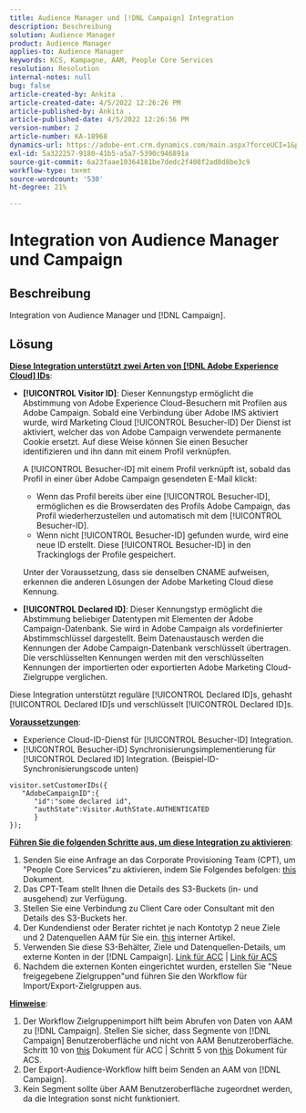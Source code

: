 ```yaml
---
title: Audience Manager und [!DNL Campaign] Integration
description: Beschreibung
solution: Audience Manager
product: Audience Manager
applies-to: Audience Manager
keywords: KCS, Kampagne, AAM, People Core Services
resolution: Resolution
internal-notes: null
bug: false
article-created-by: Ankita .
article-created-date: 4/5/2022 12:26:26 PM
article-published-by: Ankita .
article-published-date: 4/5/2022 12:26:56 PM
version-number: 2
article-number: KA-18968
dynamics-url: https://adobe-ent.crm.dynamics.com/main.aspx?forceUCI=1&pagetype=entityrecord&etn=knowledgearticle&id=487bc498-dbb4-ec11-983f-000d3a5d0e57
exl-id: 5a322257-9180-41b5-a5a7-5390c946891a
source-git-commit: 6a23faae10364181be7dedc2f408f2ad8d8be3c9
workflow-type: tm+mt
source-wordcount: '530'
ht-degree: 21%

---
```


# Integration von Audience Manager und Campaign

## Beschreibung

Integration von Audience Manager und [!DNL Campaign].

## Lösung




<u><b>Diese Integration unterstützt zwei Arten von [!DNL Adobe Experience Cloud] IDs</b></u>:

- <b>[!UICONTROL Visitor ID]</b>: Dieser Kennungstyp ermöglicht die Abstimmung von Adobe Experience Cloud-Besuchern mit Profilen aus Adobe Campaign. Sobald eine Verbindung über Adobe IMS aktiviert wurde, wird Marketing Cloud [!UICONTROL Besucher-ID] Der Dienst ist aktiviert, welcher das von Adobe Campaign verwendete permanente Cookie ersetzt. Auf diese Weise können Sie einen Besucher identifizieren und ihn dann mit einem Profil verknüpfen.



   A [!UICONTROL Besucher-ID] mit einem Profil verknüpft ist, sobald das Profil in einer über Adobe Campaign gesendeten E-Mail klickt:

   - Wenn das Profil bereits über eine [!UICONTROL Besucher-ID], ermöglichen es die Browserdaten des Profils Adobe Campaign, das Profil wiederherzustellen und automatisch mit dem [!UICONTROL Besucher-ID].
   - Wenn nicht [!UICONTROL Besucher-ID] gefunden wurde, wird eine neue ID erstellt. Diese [!UICONTROL Besucher-ID] in den Trackinglogs der Profile gespeichert.

   Unter der Voraussetzung, dass sie denselben CNAME aufweisen, erkennen die anderen Lösungen der Adobe Marketing Cloud diese Kennung.
- <b>[!UICONTROL Declared ID]</b>: Dieser Kennungstyp ermöglicht die Abstimmung beliebiger Datentypen mit Elementen der Adobe Campaign-Datenbank. Sie wird in Adobe Campaign als vordefinierter Abstimmschlüssel dargestellt. Beim Datenaustausch werden die Kennungen der Adobe Campaign-Datenbank verschlüsselt übertragen. Die verschlüsselten Kennungen werden mit den verschlüsselten Kennungen der importierten oder exportierten Adobe Marketing Cloud-Zielgruppe verglichen.


Diese Integration unterstützt reguläre [!UICONTROL Declared ID]s, gehasht [!UICONTROL Declared ID]s und verschlüsselt [!UICONTROL Declared ID]s.

<u><b>Voraussetzungen</b></u>:

- Experience Cloud-ID-Dienst für [!UICONTROL Besucher-ID] Integration.
- [!UICONTROL Besucher-ID] Synchronisierungsimplementierung für [!UICONTROL Declared ID] Integration. (Beispiel-ID-Synchronisierungscode unten)

```
visitor.setCustomerIDs({
   "AdobeCampaignID":{
      "id":"some declared id",
      "authState":Visitor.AuthState.AUTHENTICATED
      }
});
```


<u><b>Führen Sie die folgenden Schritte aus, um diese Integration zu aktivieren</b></u>:

1. Senden Sie eine Anfrage an das Corporate Provisioning Team (CPT), um &quot;People Core Services&quot;zu aktivieren, indem Sie Folgendes befolgen: [this](https://adobe-ent.crm.dynamics.com/main.aspx?appid=c8f3a4cd-a068-e911-a957-000d3a34e00b&amp;amp;pagetype=entityrecord&amp;amp;etn=knowledgearticle&amp;amp;id=d2a266a4-b3a9-ec11-983f-000d3a349e63) Dokument.
2. Das CPT-Team stellt Ihnen die Details des S3-Buckets (in- und ausgehend) zur Verfügung.
3. Stellen Sie eine Verbindung zu Client Care oder Consultant mit den Details des S3-Buckets her.
4. Der Kundendienst oder Berater richtet je nach Kontotyp 2 neue Ziele und 2 Datenquellen AAM für Sie ein. [this](https://wiki.corp.adobe.com/pages/viewpage.action?pageId=1061261145) interner Artikel.
5. Verwenden Sie diese S3-Behälter, Ziele und Datenquellen-Details, um externe Konten in der [!DNL Campaign]. [Link für ACC](https://experienceleague.adobe.com/docs/experience-cloud-kcs/kbarticles/KA-16470.html?lang=es-ES) | [Link für ACS](https://experienceleague.adobe.com/docs/campaign-standard/using/integrating-with-adobe-cloud/working-with-campaign-and-audience-manager-or-people-core-service/sharing-audiences-with-audience-manager-or-people-core-service.html?lang=en)
6. Nachdem die externen Konten eingerichtet wurden, erstellen Sie &quot;Neue freigegebene Zielgruppen&quot;und führen Sie den Workflow für Import/Export-Zielgruppen aus.


<u><b>Hinweise</b></u>:

1. Der Workflow Zielgruppenimport hilft beim Abrufen von Daten von AAM zu [!DNL Campaign]. Stellen Sie sicher, dass Segmente von [!DNL Campaign] Benutzeroberfläche und nicht von AAM Benutzeroberfläche. Schritt 10 von [this](https://experienceleague.adobe.com/docs/experience-cloud-kcs/kbarticles/KA-16470.html?lang=es-ES) Dokument für ACC | Schritt 5 von [this](https://experienceleague.adobe.com/docs/campaign-standard/using/integrating-with-adobe-cloud/working-with-campaign-and-audience-manager-or-people-core-service/sharing-audiences-with-audience-manager-or-people-core-service.html?lang=en) Dokument für ACS.
2. Der Export-Audience-Workflow hilft beim Senden an AAM von [!DNL Campaign].
3. Kein Segment sollte über AAM Benutzeroberfläche zugeordnet werden, da die Integration sonst nicht funktioniert.
